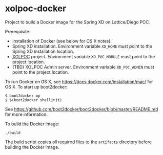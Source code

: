 # xolpoc-docker

Project to build a Docker image for the Spring XD on Lattice/Diego POC.

Prerequisite:
* Installation of Docker (see below for OS X notes).
* Spring XD installation. Environment variable `XD_HOME` must point to the Spring XD installation location.
* [XOLPOC](https://github.com/markfisher/xolpoc) project. Environment variable `XD_POC_MODULE` must point to the project location.
* (TBD) XOLPOC Admin server. Environment variable `XD_POC_ADMIN` must point to the project location.

To run Docker on OS X, see https://docs.docker.com/installation/mac/ for OS X. To start up boot2docker:

```
$ boot2docker up
$ $(boot2docker shellinit)
```

See https://github.com/boot2docker/boot2docker/blob/master/README.md for more information.

To build the Docker image:
```
./build
```
The build script copies all required files to the `artifacts` directory before building the Docker image.

